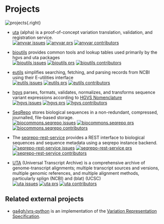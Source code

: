 # Projects

![projects](projects.drawio.svg){.right}

- [uta](https://github.com/biocommons/anyvar) (alpha) is a proof-of-concept variation
  translation, validation, and registration service.
  <br/>
  [![anyvar issues](https://img.shields.io/github/issues/biocommons/anyvar)](https://github.com/biocommons/anyvar)
  [![anyvar prs](https://img.shields.io/github/issues-pr/biocommons/anyvar?color=0088ff)](https://github.com/biocommons/anyvar/pulls)
  [![anyvar contributors](https://img.shields.io/github/contributors/biocommons/anyvar)](https://github.com/biocommons/anyvar/graphs/contributors)

- [bioutils](https://github.com/biocommons/bioutils) provides common tools and lookup tables used
  primarily by the hgvs and uta packages
  <br/>
  [![bioutils issues](https://img.shields.io/github/issues/biocommons/bioutils)](https://github.com/biocommons/bioutils)
  [![bioutils prs](https://img.shields.io/github/issues-pr/biocommons/bioutils?color=0088ff)](https://github.com/biocommons/bioutils/pulls)
  [![bioutils contributors](https://img.shields.io/github/contributors/biocommons/bioutils)](https://github.com/biocommons/bioutils/graphs/contributors)

- [eutils](https://github.com/biocommons/eutils) simplifies searching, fetching, and parsing records
  from NCBI using their E-utilities interface
  <br/>
  [![eutils issues](https://img.shields.io/github/issues/biocommons/eutils)](https://github.com/biocommons/eutils)
  [![eutils prs](https://img.shields.io/github/issues-pr/biocommons/eutils?color=0088ff)](https://github.com/biocommons/eutils/pulls)
  [![eutils contributors](https://img.shields.io/github/contributors/biocommons/eutils)](https://github.com/biocommons/eutils/graphs/contributors)

- [hgvs](https://github.com/biocommons/hgvs) parses, formats, validates, normalizes,
  and transforms sequence variant expressions according to [HGVS Nomenclature](https://hgvs-nomenclature.org/)
  <br/>
  [![hgvs issues](https://img.shields.io/github/issues/biocommons/hgvs)](https://github.com/biocommons/hgvs)
  [![hgvs prs](https://img.shields.io/github/issues-pr/biocommons/hgvs?color=0088ff)](https://github.com/biocommons/hgvs/pulls)
  [![hgvs contributors](https://img.shields.io/github/contributors/biocommons/hgvs)](https://github.com/biocommons/hgvs/graphs/contributors)

- [SeqRepo](https://github.com/biocommons/biocommons.seqrepo) stores biological sequences in a
  non-redundant, compressed, journalled, file-based storage.
  <br/>
  [![biocommons.seqrepo issues](https://img.shields.io/github/issues/biocommons/biocommons.seqrepo)](https://github.com/biocommons/biocommons.seqrepo)
  [![biocommons.seqrepo prs](https://img.shields.io/github/issues-pr/biocommons/biocommons.seqrepo?color=0088ff)](https://github.com/biocommons/biocommons.seqrepo/pulls)
  [![biocommons.seqrepo contributors](https://img.shields.io/github/contributors/biocommons/biocommons.seqrepo)](https://github.com/biocommons/biocommons.seqrepo/graphs/contributors)

- The [seqrepo-rest-service](https://github.com/biocommons/seqrepo-rest-service) provides a REST
  interface to biological sequences and sequence metadata using a seqrepo instance backend.
  <br/>
  [![seqrepo-rest-service issues](https://img.shields.io/github/issues/biocommons/seqrepo-rest-service)](https://github.com/biocommons/seqrepo-rest-service)
  [![seqrepo-rest-service prs](https://img.shields.io/github/issues-pr/biocommons/seqrepo-rest-service?color=0088ff)](https://github.com/biocommons/seqrepo-rest-service/pulls)
  [![seqrepo-rest-service contributors](https://img.shields.io/github/contributors/biocommons/seqrepo-rest-service)](https://github.com/biocommons/seqrepo-rest-service/graphs/contributors)

- [UTA](https://github.com/biocommons/uta) (Universal Transcript Archive) is a comprehensive archive
  of genome-transcript alignments; multiple transcript sources and versions, multiple genomic
  references, and multiple alignment methods, particularly splign (NCBI) and (blat) (UCSC)
  <br/>
  [![uta issues](https://img.shields.io/github/issues/biocommons/uta)](https://github.com/biocommons/uta)
  [![uta prs](https://img.shields.io/github/issues-pr/biocommons/uta?color=0088ff)](https://github.com/biocommons/uta/pulls)
  [![uta contributors](https://img.shields.io/github/contributors/biocommons/uta)](https://github.com/biocommons/uta/graphs/contributors)

## Related external projects

- [ga4gh/vrs-python](https://github.com/ga4gh/vrs-python) is an implementation of the [Variation
  Representation Specification](https://vrs.ga4gh.org).